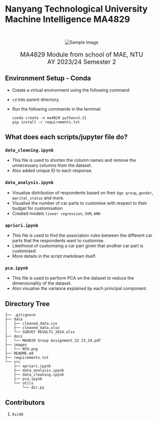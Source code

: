 # Nanyang Technological University Machine Intelligence MA4829 #

<br>

<div align='center' style="text-align:center">

![Sample Image](https://images.scholarschoice.com.sg/wp-content/uploads/2017/06/NTU.png)

</div>

<p align='center' style="font-size: 20px;">
    MA4829 Module from school of MAE, NTU <br>
    AY 2023/24 Semester 2
</p>

## Environment Setup - Conda ##

- Create a virtual environment using the following command
- `cd` into parent directory.
- Run the following commands in the terminal.

    ```
    conda create -n ma4829 python=3.11
    pip install -r requirements.txt
    ```

## What does each scripts/jupyter file do?

### `data_cleaning.ipynb` ###

- This file is used to shorten the column names and remove the unnecessary columns from the dataset.
- Also added unique ID to each response.

### `data_analysis.ipynb` ###

- Visualise distribution of respondents based on their `Age group`, `gender`, `marital_status` and more.
- Visualise the number of car parts to customise with respect to their budget for customisation
- Created models `linear regression`, `SVM`, `ANN`

### `apriori.ipynb` ###

- This file is used to find the association rules between the different car parts that the respondents want to customise.
- Likelihood of customising a car part given that another car part is customised.
- More details in the script markdown itself.

### `pca.ipynb` ###

- This file is used to perform PCA on the dataset to reduce the dimensionality of the dataset.
- Also visualise the variance explained by each principal component.

## Directory Tree ##

    ├── .gitignore
    ├── data
    │   ├── cleaned_data.csv
    │   ├── cleaned_data.xlsx
    │   └── SURVEY RESULTS_2024.xlsx
    ├── docs
    │   └── MA4829 Group Assignment_S2 23_24.pdf
    ├── images
    │   └── NTU.png
    ├── README.md
    ├── requirements.txt
    └── src
        ├── apriori.ipynb
        ├── data_analysis.ipynb
        ├── data_cleaning.ipynb
        ├── pca.ipynb
        └── utils
            └── dir.py

## Contributors ##

1. `Rzi98`
